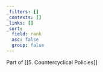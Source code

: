 ```yaml
---
_filters: []
_contexts: []
_links: []
_sort:
  field: rank
  asc: false
  group: false
---
```

Part of [[5. Countercyclical Policies]]